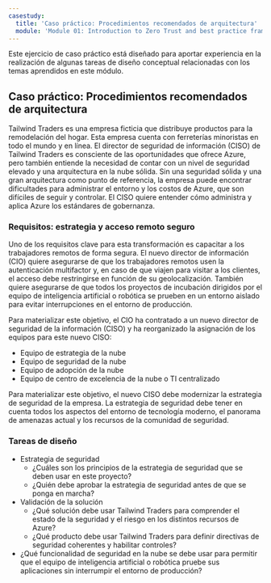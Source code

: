 ```yaml
---
casestudy:
  title: 'Caso práctico: Procedimientos recomendados de arquitectura'
  module: 'Module 01: Introduction to Zero Trust and best practice frameworks'
---
```


Este ejercicio de caso práctico está diseñado para aportar experiencia en la realización de algunas tareas de diseño conceptual relacionadas con los temas aprendidos en este módulo.

## Caso práctico: Procedimientos recomendados de arquitectura

Tailwind Traders es una empresa ficticia que distribuye productos para la remodelación del hogar. Esta empresa cuenta con ferreterías minoristas en todo el mundo y en línea. El director de seguridad de información (CISO) de Tailwind Traders es consciente de las oportunidades que ofrece Azure, pero también entiende la necesidad de contar con un nivel de seguridad elevado y una arquitectura en la nube sólida. Sin una seguridad sólida y una gran arquitectura como punto de referencia, la empresa puede encontrar dificultades para administrar el entorno y los costos de Azure, que son difíciles de seguir y controlar. El CISO quiere entender cómo administra y aplica Azure los estándares de gobernanza.

### Requisitos: estrategia y acceso remoto seguro

Uno de los requisitos clave para esta transformación es capacitar a los trabajadores remotos de forma segura. El nuevo director de información (CIO) quiere asegurarse de que los trabajadores remotos usen la autenticación multifactor y, en caso de que viajen para visitar a los clientes, el acceso debe restringirse en función de su geolocalización. También quiere asegurarse de que todos los proyectos de incubación dirigidos por el equipo de inteligencia artificial o robótica se prueben en un entorno aislado para evitar interrupciones en el entorno de producción.

Para materializar este objetivo, el CIO ha contratado a un nuevo director de seguridad de la información (CISO) y ha reorganizado la asignación de los equipos para este nuevo CISO:

-   Equipo de estrategia de la nube
-   Equipo de seguridad de la nube
-   Equipo de adopción de la nube
-   Equipo de centro de excelencia de la nube o TI centralizado

Para materializar este objetivo, el nuevo CISO debe modernizar la estrategia de seguridad de la empresa. La estrategia de seguridad debe tener en cuenta todos los aspectos del entorno de tecnología moderno, el panorama de amenazas actual y los recursos de la comunidad de seguridad.

### Tareas de diseño

* Estrategia de seguridad
   -   ¿Cuáles son los principios de la estrategia de seguridad que se deben usar en este proyecto?
   -   ¿Quién debe aprobar la estrategia de seguridad antes de que se ponga en marcha?
* Validación de la solución
   -   ¿Qué solución debe usar Tailwind Traders para comprender el estado de la seguridad y el riesgo en los distintos recursos de Azure?
   -   ¿Qué producto debe usar Tailwind Traders para definir directivas de seguridad coherentes y habilitar controles?
* ¿Qué funcionalidad de seguridad en la nube se debe usar para permitir que el equipo de inteligencia artificial o robótica pruebe sus aplicaciones sin interrumpir el entorno de producción?